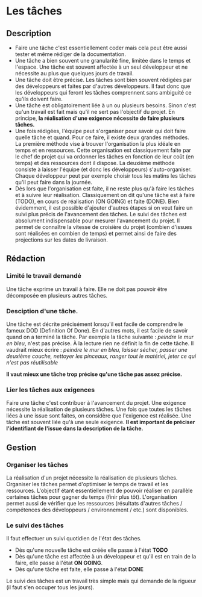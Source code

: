 # Les tâches

## Description

* Faire une tâche c'est essentiellement coder mais cela peut être aussi tester et même rédiger de la documentation.
* Une tâche a bien souvent une granularité fine, limitée dans le temps et l'espace. Une tâche est souvent affectée à un seul développeur et ne nécessite au plus que quelques jours de travail.
* Une tâche doit être précise. Les tâches sont bien souvent rédigées par des développeurs et faites par d'autres développeurs. Il faut donc que les développeurs qui feront les tâches comprennent sans ambiguité ce qu'ils doivent faire. 
* Une tâche est obligatoirement liée à un ou plusieurs besoins. Sinon c'est qu'un travail est fait mais qu'il ne sert pas l'objectif du projet. En principe, **la réalisation d'une exigence nécessite de faire plusieurs tâches.**
* Une fois rédigées, l'équipe peut s'organiser pour savoir qui doit faire quelle tâche et quand. Pour ce faire, il existe deux grandes méthodes. La première méthode vise à trouver l'organisation la plus idéale en temps et en ressources. Cette organisation est classiquement faite par le chef de projet qui va ordonner les tâches en fonction de leur coût (en temps) et des ressources dont il dispose. La deuxième méthode consiste à laisser l'équipe (et donc les développeurs) s'auto-organiser. Chaque développeur peut par exemple choisir tous les matins les tâches qu'il peut faire dans la journée.
* Dès lors que l'organisation est faite, il ne reste plus qu'à faire les tâches et à suivre leur réalisation. Classiquement on dit qu'une tâche est à faire (TODO), en cours de réalisation (ON GOING) et faite (DONE). Bien évidemment, il est possible d'ajouter d'autres étapes si on veut faire un suivi plus précis de l'avancement des tâches. Le suivi des tâches est absolument indispensable pour mesurer l'avancement du projet. Il permet de connaître la vitesse de croisière du projet (combien d'issues sont réalisées en combien de temps) et permet ainsi de faire des projections sur les dates de livraison.

## Rédaction
### Limité le travail demandé
Une tâche exprime un travail à faire. Elle ne doit pas pouvoir être décomposée en plusieurs autres tâches.
### Desciption d'une tâche.
Une tâche est décrite précisément lorsqu'il est facile de comprendre le fameux DOD (Definition Of Done). En d'autres mots, il est facile de savoir quand on a terminé la tâche. 
Par exemple la tâche suivante : *peindre le mur en bleu*, n'est pas précise. À la lecture rien ne définit la fin de cette tâche. Il vaudrait mieux écrire : *peindre le mur en bleu, laisser sécher, passer une deuxième couche, nettoyer les pinceaux, ranger tout le matériel, jeter ce qui n'est pas réutilisable*

**Il vaut mieux une tâche trop précise qu'une tâche pas assez précise.**

### Lier les tâches aux exigences
Faire une tâche c'est contribuer à l'avancement du projet. Une exigence nécessite la réalisation de plusieurs tâches. Une fois que toutes les tâches liées à une issue sont faites, on considère que l'exigence est réalisée. Une tâche est souvent liée qu'à une seule exigence. **Il est important de préciser l'identifiant de l'issue dans la description de la tâche.**

## Gestion
### Organiser les tâches
La réalisation d'un projet nécessite la réalisation de plusieurs tâches. Organiser les tâches permet d'optimiser le temps de travail et les ressources. L'objectif étant essentiellement de pouvoir réaliser en parallèle certaines tâches pour gagner du temps (finir plus tôt). L'organisation permet aussi de vérifier que les ressources (résultats d'autres tâches / compétences des développeurs / environnement / etc.) sont disponibles.

### Le suivi des tâches
Il faut effectuer un suivi quotidien de l'état des tâches.

* Dès qu'une nouvelle tâche est créée elle passe à l'état **TODO**
* Dès qu'une tâche est affectée à un développeur et qu'il est en train de la faire, elle passe à l'état **ON GOING**.
* Dès qu'une tâche est faite, elle passe à l'état **DONE**

Le suivi des tâches est un travail très simple mais qui demande de la rigueur (il faut s'en occuper tous les jours).
